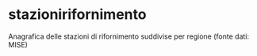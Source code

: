 # stazionirifornimento
Anagrafica delle stazioni di rifornimento suddivise per regione (fonte dati: MISE)
